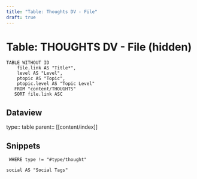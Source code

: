 ```yaml
---
title: "Table: Thoughts DV - File"
draft: true
---
```

# Table: THOUGHTS DV - File (hidden)
```dataview
TABLE WITHOUT ID
	file.link AS "Title*",
	level AS "Level",
	ptopic AS "Topic",
	ptopic.level AS "Topic Level"
   FROM "content/THOUGHTS"
   SORT file.link ASC
```


## Dataview
type:: table
parent:: [[content/index]]

## Snippets

```dataview
 WHERE type != "#type/thought"

social AS "Social Tags"
```